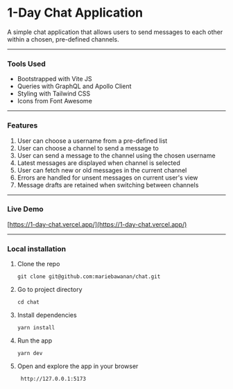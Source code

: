 # 1-Day Chat Application

A simple chat application that allows users to send messages to each other within a chosen, pre-defined channels.

---

### Tools Used

- Bootstrapped with Vite JS
- Queries with GraphQL and Apollo Client
- Styling with Tailwind CSS
- Icons from Font Awesome

---

### Features

1. User can choose a username from a pre-defined list
2. User can choose a channel to send a message to
3. User can send a message to the channel using the chosen username
4. Latest messages are displayed when channel is selected
5. User can fetch new or old messages in the current channel
6. Errors are handled for unsent messages on current user's view
7. Message drafts are retained when switching between channels

---

### Live Demo

[https://1-day-chat.vercel.app/](https://1-day-chat.vercel.app/)

---

### Local installation

1. Clone the repo

   ```
   git clone git@github.com:mariebawanan/chat.git
   ```

2. Go to project directory

   ```
   cd chat
   ```

3. Install dependencies

   ```
   yarn install
   ```

4. Run the app

   ```
   yarn dev
   ```

5. Open and explore the app in your browser

   ```
    http://127.0.0.1:5173
   ```
